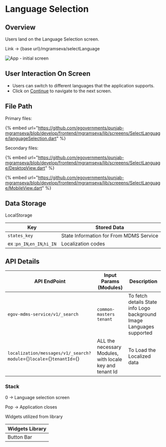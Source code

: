 # Language Selection

## Overview <a href="#link" id="link"></a>

Users land on the Language Selection screen.

Link → {base url}/mgramseva/selectLanguage

<div align="left">

<img src="https://238770250-files.gitbook.io/~/files/v0/b/gitbook-legacy-files/o/assets%2F-Mfb8ehcimjt6ER7QOME%2F-MkMbL3y8YcH5PxpU1GS%2F-MkMeKA4SjNd5S-OpRgR%2Fimage.png?alt=media&#x26;token=3b886a41-753d-4592-8379-5aaed539ed53" alt="App - initial screen">

</div>

## User Interaction On Screen <a href="#user-interaction-on-screen" id="user-interaction-on-screen"></a>

* Users can switch to different languages that the application supports.
* Click on [Continue](login.md) to navigate to the next screen.

## File Path  <a href="#data-storage" id="data-storage"></a>

Primary files:&#x20;

{% embed url="https://github.com/egovernments/punjab-mgramseva/blob/develop/frontend/mgramseva/lib/screeens/SelectLanguage/languageSelection.dart" %}

Secondary files:&#x20;

{% embed url="https://github.com/egovernments/punjab-mgramseva/blob/develop/frontend/mgramseva/lib/screeens/SelectLanguage/DesktopView.dart" %}

{% embed url="https://github.com/egovernments/punjab-mgramseva/blob/develop/frontend/mgramseva/lib/screeens/SelectLanguage/MobileView.dart" %}

## Data Storage

LocalStorage

| Key                         | Stored Data                             |
| --------------------------- | --------------------------------------- |
| `states_key`                | State Information for From MDMS Service |
| ex :`pn_IN`,`en_IN`,`hi_IN` | Localization codes                      |

## **API Details**

| API EndPoint                                                         | Input Params (Modules)                                   | Description                                                                                                                            |
| -------------------------------------------------------------------- | -------------------------------------------------------- | -------------------------------------------------------------------------------------------------------------------------------------- |
| `egov-mdms-service/v1/_search`                                       | `common-masters tenant`                                  | To fetch details              State info                        Logo background          Image                     Languages supported |
| `localization/messages/v1/_search?module`={}`locale`={}`tenantId`={} | ALL the necessary Modules, with locale key and tenant Id | To Load the Localized data                                                                                                             |

### Stack

0 → Language selection screen

Pop → Application closes

Widgets utilized from library

| Widgets Library |
| --------------- |
| Button Bar      |


